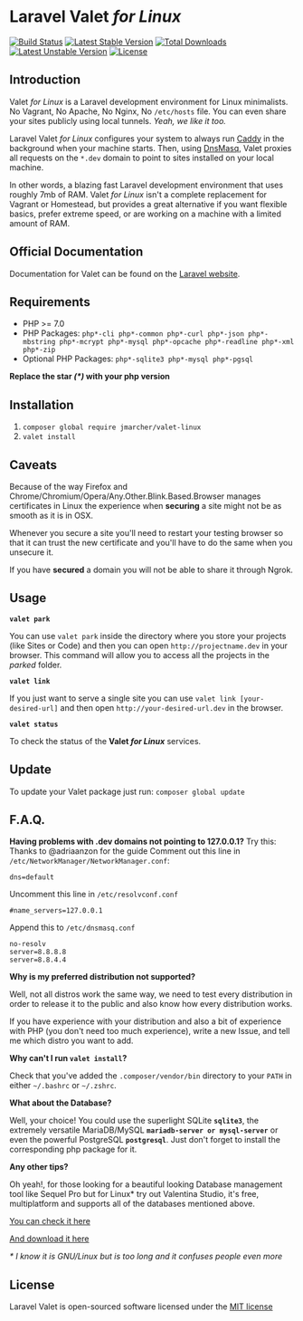 # Laravel Valet *for Linux*

[![Build Status](https://travis-ci.org/jmarcher/valet-linux.svg?branch=master)](https://travis-ci.org/jmarcher/valet-linux)
[![Latest Stable Version](https://poser.pugx.org/jmarcher/valet-linux/v/stable)](https://packagist.org/packages/jmarcher/valet-linux)
[![Total Downloads](https://poser.pugx.org/jmarcher/valet-linux/downloads)](https://packagist.org/packages/jmarcher/valet-linux)
[![Latest Unstable Version](https://poser.pugx.org/jmarcher/valet-linux/v/unstable)](https://packagist.org/packages/jmarcher/valet-linuxu)
[![License](https://poser.pugx.org/jmarcher/valet-linux/license)](https://packagist.org/packages/jmarcher/valet-linux)

## Introduction

Valet *for Linux* is a Laravel development environment for Linux minimalists. No Vagrant, No Apache, No Nginx, No `/etc/hosts` file. You can even share your sites publicly using local tunnels. _Yeah, we like it too._

Laravel Valet *for Linux* configures your system to always run [Caddy](https://caddyserver.com/) in the background when your machine starts. Then, using [DnsMasq](https://en.wikipedia.org/wiki/Dnsmasq), Valet proxies all requests on the `*.dev` domain to point to sites installed on your local machine.

In other words, a blazing fast Laravel development environment that uses roughly 7mb of RAM. Valet *for Linux* isn't a complete replacement for Vagrant or Homestead, but provides a great alternative if you want flexible basics, prefer extreme speed, or are working on a machine with a limited amount of RAM.

## Official Documentation

Documentation for Valet can be found on the [Laravel website](http://laravel.com/docs/5.2/valet).

## Requirements

 - PHP >= 7.0
 - PHP Packages: `php*-cli php*-common php*-curl php*-json php*-mbstring php*-mcrypt php*-mysql php*-opcache php*-readline php*-xml php*-zip`
 - Optional PHP Packages: `php*-sqlite3 php*-mysql php*-pgsql`

**Replace the star _(*)_ with your php version**

## Installation

1. `composer global require jmarcher/valet-linux`
2. `valet install`

## Caveats

Because of the way Firefox and Chrome/Chromium/Opera/Any.Other.Blink.Based.Browser manages certificates in Linux the experience when **securing** a site might not be as smooth as it is in OSX.

Whenever you secure a site you'll need to restart your testing browser so that it can trust the new certificate and you'll have to do the same when you unsecure it.

If you have **secured** a domain you will not be able to share it through Ngrok.

## Usage

**`valet park`**

You can use `valet park` inside the directory where you store your projects (like Sites or Code) and then you can open `http://projectname.dev` in your browser. This command will allow you to access all the projects in the *parked* folder.

**`valet link`**

If you just want to serve a single site you can use `valet link [your-desired-url]` and then open `http://your-desired-url.dev` in the browser.

**`valet status`**

To check the status of the **Valet _for Linux_** services.

## Update

To update your Valet package just run: `composer global update`

## F.A.Q.

**Having problems with .dev domains not pointing to 127.0.0.1?**
Try this: Thanks to @adriaanzon for the guide
Comment out this line in `/etc/NetworkManager/NetworkManager.conf`:

```
dns=default
```

Uncomment this line in `/etc/resolvconf.conf`

```
#name_servers=127.0.0.1
```

Append this to `/etc/dnsmasq.conf`

```
no-resolv
server=8.8.8.8
server=8.8.4.4
```


**Why is my preferred distribution not supported?**

Well, not all distros work the same way, we need to test every distribution in order to release it to the public and also
know how every distribution works.

If you have experience with your distribution and also a bit of experience with PHP (you don't need too much experience),
write a new Issue, and tell me which distro you want to add.

**Why can't I run `valet install`?**

Check that you've added the `.composer/vendor/bin` directory to your `PATH` in either `~/.bashrc` or `~/.zshrc`.

**What about the Database?**

Well, your choice! You could use the superlight SQLite **`sqlite3`**, the extremely versatile MariaDB/MySQL **`mariadb-server or mysql-server`** or even the powerful PostgreSQL **`postgresql`**. Just don't forget to install the corresponding php package for it.

**Any other tips?**

Oh yeah!, for those looking for a beautiful looking Database management tool like Sequel Pro but for Linux* try out Valentina Studio, it's free, multiplatform and supports all of the databases mentioned above.

[You can check it here](https://www.valentina-db.com/en/valentina-studio-overview)

[And download it here](https://www.valentina-db.com/en/studio/download)

_* I know it is GNU/Linux but is too long and it confuses people even more_

## License

Laravel Valet is open-sourced software licensed under the [MIT license](http://opensource.org/licenses/MIT)
